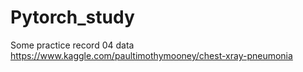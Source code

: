 # Pytorch_study

Some practice record
04 data https://www.kaggle.com/paultimothymooney/chest-xray-pneumonia
